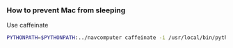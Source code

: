 ### How to prevent Mac from sleeping 

Use caffeinate

```bash
PYTHONPATH=$PYTHONPATH:../navcomputer caffeinate -i /usr/local/bin/python3.9 main.py @args/solo1.txt
```

